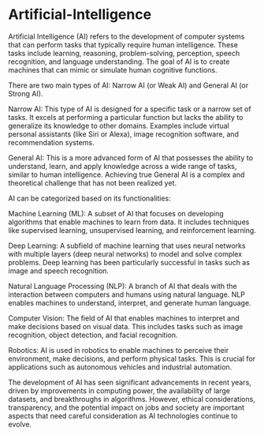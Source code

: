 # Artificial-Intelligence
Artificial Intelligence (AI) refers to the development of computer systems that can perform tasks that typically require human intelligence. These tasks include learning, reasoning, problem-solving, perception, speech recognition, and language understanding. The goal of AI is to create machines that can mimic or simulate human cognitive functions.

There are two main types of AI: Narrow AI (or Weak AI) and General AI (or Strong AI).

Narrow AI: This type of AI is designed for a specific task or a narrow set of tasks. It excels at performing a particular function but lacks the ability to generalize its knowledge to other domains. Examples include virtual personal assistants (like Siri or Alexa), image recognition software, and recommendation systems.

General AI: This is a more advanced form of AI that possesses the ability to understand, learn, and apply knowledge across a wide range of tasks, similar to human intelligence. Achieving true General AI is a complex and theoretical challenge that has not been realized yet.

AI can be categorized based on its functionalities:

Machine Learning (ML): A subset of AI that focuses on developing algorithms that enable machines to learn from data. It includes techniques like supervised learning, unsupervised learning, and reinforcement learning.

Deep Learning: A subfield of machine learning that uses neural networks with multiple layers (deep neural networks) to model and solve complex problems. Deep learning has been particularly successful in tasks such as image and speech recognition.

Natural Language Processing (NLP): A branch of AI that deals with the interaction between computers and humans using natural language. NLP enables machines to understand, interpret, and generate human language.

Computer Vision: The field of AI that enables machines to interpret and make decisions based on visual data. This includes tasks such as image recognition, object detection, and facial recognition.

Robotics: AI is used in robotics to enable machines to perceive their environment, make decisions, and perform physical tasks. This is crucial for applications such as autonomous vehicles and industrial automation.

The development of AI has seen significant advancements in recent years, driven by improvements in computing power, the availability of large datasets, and breakthroughs in algorithms. However, ethical considerations, transparency, and the potential impact on jobs and society are important aspects that need careful consideration as AI technologies continue to evolve.
